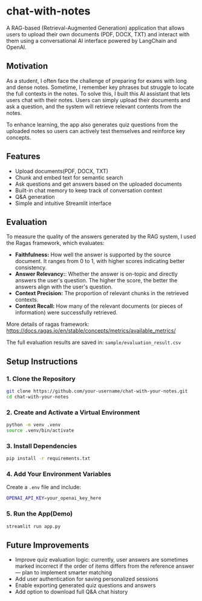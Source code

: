 # chat-with-notes
A RAG-based (Retrieval-Augmented Generation) application that allows users to upload their own documents (PDF, DOCX, TXT) and interact with them using a conversational AI interface powered by LangChain and OpenAI.

## Motivation
As a student, I often face the challenge of preparing for exams with long and dense notes. Sometime, I remember key phrases but struggle to locate the full contexts in the notes. To solve this, I built this AI assistant that lets users chat with their notes. Users can simply upload their documents and ask a question, and the system will retrieve relevant contents from the notes.

To enhance learning, the app also generates quiz questions from the uploaded notes so users can actively test themselves and reinforce key concepts.

## Features
- Upload documents(PDF, DOCX, TXT)
- Chunk and embed text for semantic search
- Ask questions and get answers based on the uploaded documents
- Built-in chat memory to keep track of conversation context
- Q&A generation 
- Simple and intuitive Streamlit interface

## Evaluation
To measure the quality of the answers generated by the RAG system, I used the Ragas framework, which evaluates:
- **Faithfulness:** How well the answer is supported by the source document. It ranges from 0 to 1, with higher scores indicating better consistency.
- **Answer Relevancy:**:  Whether the answer is on-topic and directly answers the user's question. The higher the score, the better the answers align with the user's question.
- **Context Precision:** The proportion of relevant chunks in the retrieved contexts.
- **Context Recall:** How many of the relevant documents (or pieces of information) were successfully retrieved.

More details of ragas framework: https://docs.ragas.io/en/stable/concepts/metrics/available_metrics/

The full evaluation results are saved in: `sample/evaluation_result.csv`

## Setup Instructions
### 1. Clone the Repository
```bash
git clone https://github.com/your-username/chat-with-your-notes.git
cd chat-with-your-notes
```
### 2. Create and Activate a Virtual Environment
```bash
python -m venv .venv
source .venv/bin/activate
```

### 3. Install Dependencies
```bash
pip install -r requirements.txt
```

### 4. Add Your Environment Variables
Create a `.env` file and include:
```bash
OPENAI_API_KEY=your_openai_key_here
```

### 5. Run the App(Demo)
```bash
streamlit run app.py
```


## Future Improvements
-  Improve quiz evaluation logic: currently, user answers are sometimes marked incorrect if the order of items differs from the reference answer — plan to implement smarter matching 
- Add user authentication for saving personalized sessions
- Enable exporting generated quiz questions and answers
- Add option to download full Q&A chat history


